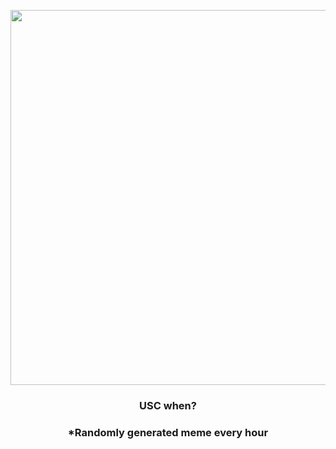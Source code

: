 <p align="center">
        <img src="https://i.imgur.com/HqVV6yI.jpg" width="600" height="600">
        </p>
        <h3 align="center">USC when?</h3>
        <h3 align="center">*Randomly generated meme every hour</h3>
    
